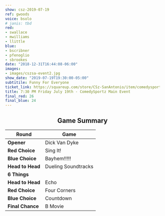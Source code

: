 ```yaml
---
show: csz-2019-07-19
ref: gwoods
voice: bsolo
# janis: tbd
red:
- swallace
- mwilliams
- llittle
blue:
- bscribner
- pfenoglio
- sbrookes
date: "2018-12-31T16:44:08-06:00"
images:
- images/cszsa-event2.jpg
show_date: "2019-07-19T19:30:00-05:00"
subtitile: Funny For Everyone
ticket_link: https://squareup.com/store/CSz-SanAntonio/item/comedysportz-friday-july-th-2
title: 7:30 PM Friday July 19th - ComedySportz Main Event
final_red: 26
final_blue: 24
---
```


<center>


## Game Summary

| **Round** | **Game** |
|--------------|------|
| **Opener**       |Dick Van Dyke|
| **Red Choice**   |Sing It!|
| **Blue Choice**  |Bayhem!!!!!|
| **Head to Head** |Dueling Soundtracks|
| **6 Things**     |      |
| **Head to Head** |Echo|
| **Red Choice**   |Four Corners|
| **Blue Choice**  |Countdown|
| **Final Chance** |B Movie|


</center>
